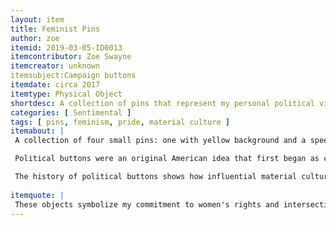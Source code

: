 ```yaml
---
layout: item
title: Feminist Pins
author: zoe
itemid: 2019-03-05-ID0013
itemcontributor: Zoe Swayne
itemcreator: unknown
itemsubject:Campaign buttons
itemdate: circa 2017
itemtype: Physical Object
shortdesc: A collection of pins that represent my personal political views, specifically feminsim and LGBTQ+ rights.
categories: [ Sentimental ]
tags: [ pins, feminism, pride, material culture ]
itemabout: |
 A collection of four small pins: one with yellow background and a speech bubble with the words "what the hell are you doing?", one with a white background with a light pink frame with two flowers at the top and bottom that says "girls support girls", one light blue that says "women supporting women", and one with the gay pride flag covering the entire pin.

 Political buttons were an original American idea that first began as celebratory pieces of cloth as a way to show admiration for the elected candidate. Pins began to be used as political propaganda when Andrew Jackson and John Quincy Adams ran against each other in 1824 and 1828. Grassroots political organization became very influential during those elections, and they took advantage of how easy it was to mass produce political buttons in order to spread their message. They began to be referred to  as pins after they were painted and the clasp on the back was replaced with a pin in 1916. [You can find more information in the article "Political Buttons and the Material Culture of American Politics, 1828-1976".](https://www.jstor.org/stable/40492044?seq=1#metadata_info_tab_contents)

 The history of political buttons shows how influential material culture is to weave a story together. Items like these show how the general population felt about social and political issues at the time through concise messages, and reflects the nuances of how political opponents would target each other as well as promote themselves. These feminist pins reflect the opinions of the mainstream intersectional feminist movements in the United States in the early 21st century.
 
itemquote: |
 These objects symbolize my commitment to women's rights and intersectional feminism, as well as a way to show off my sexual orientation and a reminder of my time at the women's march. 
---
```

